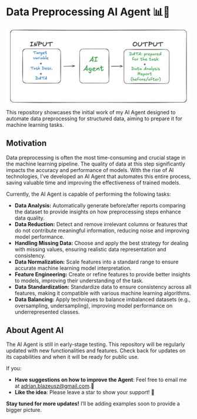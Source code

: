 # Data Preprocessing AI Agent 📊🤖

![2025-02-06 AI Agent for Data Preprocessing](./media/expl.png)

This repository showcases the initial work of my AI Agent designed to automate data preprocessing for structured data, aiming to prepare it for machine learning tasks. 

## Motivation

Data preprocessing is often the most time-consuming and crucial stage in the machine learning pipeline. The quality of data at this step significantly impacts the accuracy and performance of models. With the rise of AI technologies, I’ve developed an AI Agent that automates this entire process, saving valuable time and improving the effectiveness of trained models.

Currently, the AI Agent is capable of performing the following tasks:

- **Data Analysis:** Automatically generate before/after reports comparing the dataset to provide insights on how preprocessing steps enhance data quality.
- **Data Reduction:** Detect and remove irrelevant columns or features that do not contribute meaningful information, reducing noise and improving model performance.
- **Handling Missing Data:** Choose and apply the best strategy for dealing with missing values, ensuring realistic data representation and consistency.
- **Data Normalization:** Scale features into a standard range to ensure accurate machine learning model interpretation.
- **Feature Engineering:** Create or refine features to provide better insights to models, improving their understanding of the task.
- **Data Standardization:** Standardize data to ensure consistency across all features, making it compatible with various machine learning algorithms.
- **Data Balancing:** Apply techniques to balance imbalanced datasets (e.g., oversampling, undersampling), improving model performance on underrepresented classes.

## About Agent AI

The AI Agent is still in early-stage testing. This repository will be regularly updated with new functionalities and features. Check back for updates on its capabilities and when it will be ready for public use.

If you:

- **Have suggestions on how to improve the Agent**: Feel free to email me at [adrian.blazeusz@gmail.com](mailto:adrian.blazeusz@gmail.com).📩
- **Like the idea**: Please leave a star to show your support! 🌟

**Stay tuned for more updates!**
I’ll be adding examples soon to provide a bigger picture.